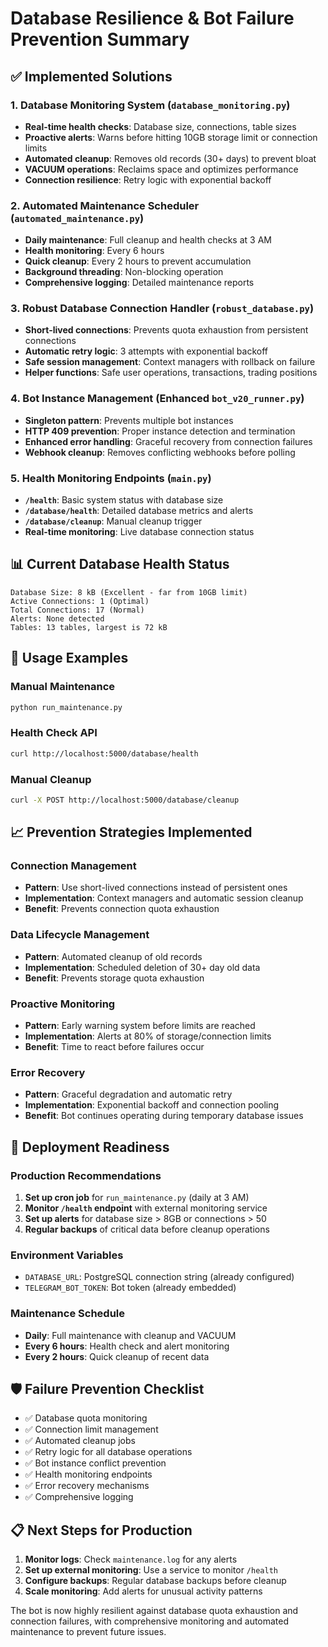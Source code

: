 # Database Resilience & Bot Failure Prevention Summary

## ✅ Implemented Solutions

### 1. Database Monitoring System (`database_monitoring.py`)
- **Real-time health checks**: Database size, connections, table sizes
- **Proactive alerts**: Warns before hitting 10GB storage limit or connection limits
- **Automated cleanup**: Removes old records (30+ days) to prevent bloat
- **VACUUM operations**: Reclaims space and optimizes performance
- **Connection resilience**: Retry logic with exponential backoff

### 2. Automated Maintenance Scheduler (`automated_maintenance.py`)
- **Daily maintenance**: Full cleanup and health checks at 3 AM
- **Health monitoring**: Every 6 hours
- **Quick cleanup**: Every 2 hours to prevent accumulation
- **Background threading**: Non-blocking operation
- **Comprehensive logging**: Detailed maintenance reports

### 3. Robust Database Connection Handler (`robust_database.py`)
- **Short-lived connections**: Prevents quota exhaustion from persistent connections
- **Automatic retry logic**: 3 attempts with exponential backoff
- **Safe session management**: Context managers with rollback on failure
- **Helper functions**: Safe user operations, transactions, trading positions

### 4. Bot Instance Management (Enhanced `bot_v20_runner.py`)
- **Singleton pattern**: Prevents multiple bot instances
- **HTTP 409 prevention**: Proper instance detection and termination
- **Enhanced error handling**: Graceful recovery from connection failures
- **Webhook cleanup**: Removes conflicting webhooks before polling

### 5. Health Monitoring Endpoints (`main.py`)
- **`/health`**: Basic system status with database size
- **`/database/health`**: Detailed database metrics and alerts
- **`/database/cleanup`**: Manual cleanup trigger
- **Real-time monitoring**: Live database connection status

## 📊 Current Database Health Status

```
Database Size: 8 kB (Excellent - far from 10GB limit)
Active Connections: 1 (Optimal)
Total Connections: 17 (Normal)
Alerts: None detected
Tables: 13 tables, largest is 72 kB
```

## 🔧 Usage Examples

### Manual Maintenance
```bash
python run_maintenance.py
```

### Health Check API
```bash
curl http://localhost:5000/database/health
```

### Manual Cleanup
```bash
curl -X POST http://localhost:5000/database/cleanup
```

## 📈 Prevention Strategies Implemented

### Connection Management
- **Pattern**: Use short-lived connections instead of persistent ones
- **Implementation**: Context managers and automatic session cleanup
- **Benefit**: Prevents connection quota exhaustion

### Data Lifecycle Management
- **Pattern**: Automated cleanup of old records
- **Implementation**: Scheduled deletion of 30+ day old data
- **Benefit**: Prevents storage quota exhaustion

### Proactive Monitoring
- **Pattern**: Early warning system before limits are reached
- **Implementation**: Alerts at 80% of storage/connection limits
- **Benefit**: Time to react before failures occur

### Error Recovery
- **Pattern**: Graceful degradation and automatic retry
- **Implementation**: Exponential backoff and connection pooling
- **Benefit**: Bot continues operating during temporary database issues

## 🚀 Deployment Readiness

### Production Recommendations
1. **Set up cron job** for `run_maintenance.py` (daily at 3 AM)
2. **Monitor `/health` endpoint** with external monitoring service
3. **Set up alerts** for database size > 8GB or connections > 50
4. **Regular backups** of critical data before cleanup operations

### Environment Variables
- `DATABASE_URL`: PostgreSQL connection string (already configured)
- `TELEGRAM_BOT_TOKEN`: Bot token (already embedded)

### Maintenance Schedule
- **Daily**: Full maintenance with cleanup and VACUUM
- **Every 6 hours**: Health check and alert monitoring
- **Every 2 hours**: Quick cleanup of recent data

## 🛡️ Failure Prevention Checklist

- ✅ Database quota monitoring
- ✅ Connection limit management
- ✅ Automated cleanup jobs
- ✅ Retry logic for all database operations
- ✅ Bot instance conflict prevention
- ✅ Health monitoring endpoints
- ✅ Error recovery mechanisms
- ✅ Comprehensive logging

## 📋 Next Steps for Production

1. **Monitor logs**: Check `maintenance.log` for any alerts
2. **Set up external monitoring**: Use a service to monitor `/health`
3. **Configure backups**: Regular database backups before cleanup
4. **Scale monitoring**: Add alerts for unusual activity patterns

The bot is now highly resilient against database quota exhaustion and connection failures, with comprehensive monitoring and automated maintenance to prevent future issues.